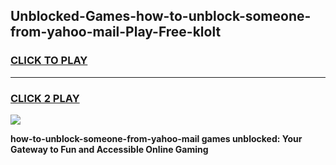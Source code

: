 
## Unblocked-Games-how-to-unblock-someone-from-yahoo-mail-Play-Free-klolt
<h3>
<a href="https://premium76.site?title=how-to-unblock-someone-from-yahoo-mail&ref=12A">CLICK TO PLAY</a></h3>
<hr>

<h3>
<a href="https://premium76.site?title=how-to-unblock-someone-from-yahoo-mail&ref=12A">CLICK 2 PLAY</a>
  
</h3>

<a href="https://premium76.site?title=how-to-unblock-someone-from-yahoo-mail&ref=12A"><img src="https://clearcache.store/games.png"></a>


**how-to-unblock-someone-from-yahoo-mail games unblocked: Your Gateway to Fun and Accessible Online Gaming**
